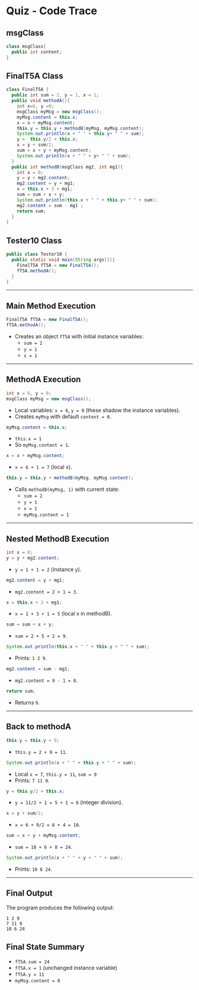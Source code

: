 # Quiz - Code Trace

## msgClass

```java
class msgClass{ 
  public int content;
}
```

## FinalT5A Class

```java
class FinalT5A {
  public int sum = 2, y = 1, x = 1;
  public void methodA(){ 
    int x=6, y =0;
    msgClass myMsg = new msgClass();
    myMsg.content = this.x;
    x = x + myMsg.content;
    this.y = this.y + methodB(myMsg, myMsg.content);  
    System.out.println(x + " " + this.y+ " " + sum); 
    y =  this.y/2 + this.x;
    x = y + sum/2; 
    sum = x + y + myMsg.content;
    System.out.println(x + " " + y+ " " + sum);
  }
  public int methodB(msgClass mg2, int mg1){
    int x = 0;
    y = y + mg2.content;
    mg2.content = y + mg1;
    x = this.x + 3 + mg1;
    sum = sum + x + y;
    System.out.println(this.x + " " + this.y+ " " + sum);   
    mg2.content = sum - mg1 ;
    return sum;
  } 
}
```

## Tester10 Class

```java
public class Tester10 {
  public static void main(String args[]){
    FinalT5A fT5A = new FinalT5A();
    fT5A.methodA();
  }
}
```

---

## **Main Method Execution**
```java
FinalT5A fT5A = new FinalT5A();
fT5A.methodA();
```

- Creates an object `fT5A` with initial instance variables:
  - `sum = 2`
  - `y = 1`
  - `x = 1`

---

## **MethodA Execution**

```java
int x = 6, y = 0;
msgClass myMsg = new msgClass();
```

- Local variables: `x = 6`, `y = 0` (these shadow the instance variables).
- Creates `myMsg` with default `content = 0`.

```java
myMsg.content = this.x;
```
- `this.x = 1`
- So `myMsg.content = 1`.

```java
x = x + myMsg.content;
```
- `x = 6 + 1 = 7` (local x).

```java
this.y = this.y + methodB(myMsg, myMsg.content);
```
- Calls `methodB(myMsg, 1)` with current state:
  - `sum = 2`
  - `y = 1`
  - `x = 1`
  - `myMsg.content = 1`

---

## **Nested MethodB Execution**

```java
int x = 0;
y = y + mg2.content;
```
- `y = 1 + 1 = 2` (instance y).

```java
mg2.content = y + mg1;
```
- `mg2.content = 2 + 1 = 3`.

```java
x = this.x + 3 + mg1;
```
- `x = 1 + 3 + 1 = 5` (local x in methodB).

```java
sum = sum + x + y;
```
- `sum = 2 + 5 + 2 = 9`.

```java
System.out.println(this.x + " " + this.y + " " + sum);
```
- Prints: `1 2 9`.

```java
mg2.content = sum - mg1;
```
- `mg2.content = 9 - 1 = 8`.

```java
return sum;
```
- Returns `9`.

---

## **Back to methodA**

```java
this.y = this.y + 9;
```
- `this.y = 2 + 9 = 11`.

```java
System.out.println(x + " " + this.y + " " + sum);
```
- Local `x = 7`, `this.y = 11`, `sum = 9`
- Prints: `7 11 9`.

```java
y = this.y/2 + this.x;
```
- `y = 11/2 + 1 = 5 + 1 = 6` (integer division).

```java
x = y + sum/2;
```
- `x = 6 + 9/2 = 6 + 4 = 10`.

```java
sum = x + y + myMsg.content;
```
- `sum = 10 + 6 + 8 = 24`.

```java
System.out.println(x + " " + y + " " + sum);
```
- Prints: `10 6 24`.

---

## **Final Output**
The program produces the following output:
```
1 2 9
7 11 9
10 6 24
```

## **Final State Summary**
- `fT5A.sum = 24`
- `fT5A.x = 1` (unchanged instance variable)
- `fT5A.y = 11`
- `myMsg.content = 8`
